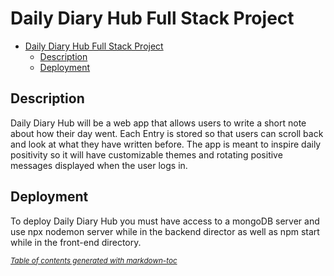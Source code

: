 # Daily Diary Hub Full Stack Project

- [Daily Diary Hub Full Stack Project](#daily-diary-hub-full-stack-project)
  * [Description](#description)
  * [Deployment](#deployment)

## Description
Daily Diary Hub will be a web app that allows users to write a short note about how their day went. Each Entry is stored so that users can scroll back and look at what they have written before. The app is meant to inspire daily positivity so it will have customizable themes and rotating positive messages displayed when the user logs in. 

## Deployment
To deploy Daily Diary Hub you must have access to a mongoDB server and use npx nodemon server while in the backend director as well as npm start while in the front-end directory. 






<small><i><a href='http://ecotrust-canada.github.io/markdown-toc/'>Table of contents generated with markdown-toc</a></i></small>
